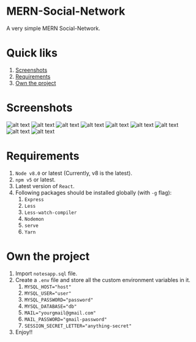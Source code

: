# MERN-Social-Network
A very simple MERN Social-Network.

# Quick liks
1. [Screenshots](#screenshots)
2. [Requirements](#requirements)
3. [Own the project](#own-the-project)

# Screenshots
![alt text](https://github.com/yTakkar/MERN-Social-Network/blob/master/screenshots/Snap%202017-06-27%20at%2022.01.55.png)
![alt text](https://github.com/yTakkar/MERN-Social-Network/blob/master/screenshots/Snap%202017-06-27%20at%2022.01.50.png)
![alt text](https://github.com/yTakkar/MERN-Social-Network/blob/master/screenshots/Snap%202017-06-27%20at%2021.59.33.png)
![alt text](https://github.com/yTakkar/MERN-Social-Network/blob/master/screenshots/Snap%202017-06-27%20at%2021.59.26.png)
![alt text](https://github.com/yTakkar/MERN-Social-Network/blob/master/screenshots/Snap%202017-06-27%20at%2021.58.14.png)
![alt text](https://github.com/yTakkar/MERN-Social-Network/blob/master/screenshots/Snap%202017-06-27%20at%2021.58.38.png)
![alt text](https://github.com/yTakkar/MERN-Social-Network/blob/master/screenshots/Snap%202017-06-27%20at%2021.59.05.png)
![alt text](https://github.com/yTakkar/MERN-Social-Network/blob/master/screenshots/Snap%202017-06-27%20at%2022.05.02.png)
![alt text](https://github.com/yTakkar/MERN-Social-Network/blob/master/screenshots/Snap%202017-06-27%20at%2021.59.17.png)

# Requirements
1. `Node v8.0` or latest (Currently, v8 is the latest).
2. `npm v5` or latest.
3. Latest version of `React`.
4. Following packages should be installed globally (with `-g` flag):
    1. `Express`
    2. `Less`
    3. `Less-watch-compiler`
    4. `Nodemon`
    5. `serve` 
    6. `Yarn`

# Own the project
1. Import `notesapp.sql` file.
2. Create a `.env` file and store all the custom environment variables in it.
    1. `MYSQL_HOST="host"`
    2. `MYSQL_USER="user"`
    3. `MYSQL_PASSWORD="password"`
    4. `MYSQL_DATABASE="db"`
    5. `MAIL="yourgmail@gmail.com"`
    6. `MAIL_PASSWORD="gmail-password"`
    7. `SESSION_SECRET_LETTER="anything-secret"`
3. Enjoy!!

